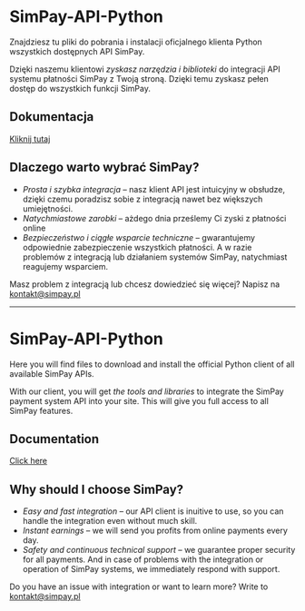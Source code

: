 # SimPay-API-Python
Znajdziesz tu pliki do pobrania i instalacji oficjalnego klienta Python wszystkich dostępnych API SimPay.

Dzięki naszemu klientowi *zyskasz narzędzia i biblioteki* do integracji API systemu płatności SimPay z Twoją stroną. Dzięki temu zyskasz pełen dostęp do wszystkich funkcji SimPay.

## Dokumentacja
[Kliknij tutaj](https://docs.simpay.pl/pl/python/?python#wstep)

## Dlaczego warto wybrać SimPay?
* *Prosta i szybka integracja* – nasz klient API jest intuicyjny w obsłudze, dzięki czemu poradzisz sobie z integracją nawet bez większych umiejętności.
* *Natychmiastowe zarobki* – ażdego dnia prześlemy Ci zyski z płatności online
* *Bezpieczeństwo i ciągłe wsparcie techniczne* – gwarantujemy odpowiednie zabezpieczenie wszystkich płatności. A w razie problemów z integracją lub działaniem systemów SimPay, natychmiast reagujemy wsparciem.

Masz problem z integracją lub chcesz dowiedzieć się więcej? Napisz na kontakt@simpay.pl

---

# SimPay-API-Python
Here you will find files to download and install the official Python client of all available SimPay APIs.

With our client, you will get *the tools and libraries* to integrate the SimPay payment system API into your site. This will give you full access to all SimPay features.

## Documentation
[Click here](https://docs.simpay.pl/en/python/?python#wstep)

## Why should I choose SimPay?
* *Easy and fast integration* – our API client is inuitive to use, so you can handle the integration even without much skill.
* *Instant earnings* – we will send you profits from online payments every day.
* *Safety and continuous technical support* – we guarantee proper security for all payments. And in case of problems with the integration or operation of SimPay systems, we immediately respond with support.

Do you have an issue with integration or want to learn more? Write to kontakt@simpay.pl
